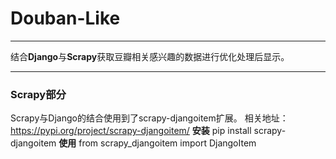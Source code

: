 # Douban-Like
-----------------
结合**Django**与**Scrapy**获取豆瓣相关感兴趣的数据进行优化处理后显示。
***
### Scrapy部分
Scrapy与Django的结合使用到了scrapy-djangoitem扩展。
相关地址：https://pypi.org/project/scrapy-djangoitem/
**安装**
 pip install scrapy-djangoitem
**使用**
 from scrapy_djangoitem import DjangoItem
 
 
